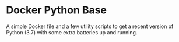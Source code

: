 # Docker Python Base

A simple Docker file and a few utility scripts to get a recent version of Python (3.7) with some extra batteries up and running.